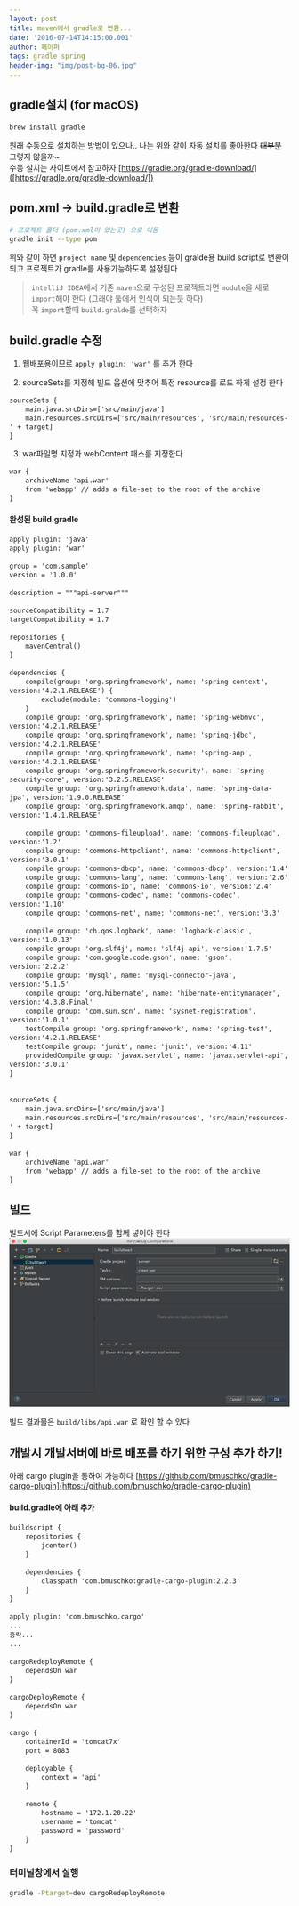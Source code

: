 ```yaml
---
layout: post
title: maven에서 gradle로 변환... 
date: '2016-07-14T14:15:00.001'
author: 페이퍼
tags: gradle spring
header-img: "img/post-bg-06.jpg"
---
```


## gradle설치 (for macOS) 
```bash
brew install gradle
```

원래 수동으로 설치하는 방법이 있으나.. 나는 위와 같이 자동 설치를 좋아한다
~~대부분 그렇지 않을까~~~  
수동 설치는 사이트에서 참고하자 
[https://gradle.org/gradle-download/]([https://gradle.org/gradle-download/])


## pom.xml -> build.gradle로 변환

```bash
# 프로젝트 폴더 (pom.xml이 있는곳) 으로 이동 
gradle init --type pom
```
위와 같이 하면 
`project name` 및 `dependencies` 등이 gralde용 build script로 변환이 되고 프로젝트가 gradle를 사용가능하도록 설정된다
 
> `intelliJ IDEA`에서 기존 `maven`으로 구성된 프로젝트라면 `module`을 새로 `import`해야 한다 (그래야 툴에서 인식이 되는듯 하다)  
> 꼭 `import`할때 `build.gralde`를 선택하자 


## build.gradle 수정
1. 웹배포용이므로 `apply plugin: 'war'` 를 추가 한다

2. sourceSets를 지정해 빌드 옵션에 맞추어 특정 resource를 로드 하게 설정 한다

```
sourceSets {
    main.java.srcDirs=['src/main/java']
    main.resources.srcDirs=['src/main/resources', 'src/main/resources-' + target]
}
```

3. war파일명 지정과 webContent 패스를 지정한다

```
war {
    archiveName 'api.war'
    from 'webapp' // adds a file-set to the root of the archive
}
```

 

#### 완성된 build.gradle
```text
apply plugin: 'java'
apply plugin: 'war'

group = 'com.sample'
version = '1.0.0'

description = """api-server"""

sourceCompatibility = 1.7
targetCompatibility = 1.7

repositories {
    mavenCentral()
}

dependencies {
    compile(group: 'org.springframework', name: 'spring-context', version:'4.2.1.RELEASE') {
        exclude(module: 'commons-logging')
    }
    compile group: 'org.springframework', name: 'spring-webmvc', version:'4.2.1.RELEASE'
    compile group: 'org.springframework', name: 'spring-jdbc', version:'4.2.1.RELEASE'
    compile group: 'org.springframework', name: 'spring-aop', version:'4.2.1.RELEASE'
    compile group: 'org.springframework.security', name: 'spring-security-core', version:'3.2.5.RELEASE'
    compile group: 'org.springframework.data', name: 'spring-data-jpa', version:'1.9.0.RELEASE'
    compile group: 'org.springframework.amqp', name: 'spring-rabbit', version:'1.4.1.RELEASE'
    
    compile group: 'commons-fileupload', name: 'commons-fileupload', version:'1.2'
    compile group: 'commons-httpclient', name: 'commons-httpclient', version:'3.0.1'
    compile group: 'commons-dbcp', name: 'commons-dbcp', version:'1.4'
    compile group: 'commons-lang', name: 'commons-lang', version:'2.6'
    compile group: 'commons-io', name: 'commons-io', version:'2.4'
    compile group: 'commons-codec', name: 'commons-codec', version:'1.10'
    compile group: 'commons-net', name: 'commons-net', version:'3.3'
    
    compile group: 'ch.qos.logback', name: 'logback-classic', version:'1.0.13'
    compile group: 'org.slf4j', name: 'slf4j-api', version:'1.7.5'
    compile group: 'com.google.code.gson', name: 'gson', version:'2.2.2'
    compile group: 'mysql', name: 'mysql-connector-java', version:'5.1.5'
    compile group: 'org.hibernate', name: 'hibernate-entitymanager', version:'4.3.8.Final'
    compile group: 'com.sun.scn', name: 'sysnet-registration', version:'1.0.1'
    testCompile group: 'org.springframework', name: 'spring-test', version:'4.2.1.RELEASE'
    testCompile group: 'junit', name: 'junit', version:'4.11'
    providedCompile group: 'javax.servlet', name: 'javax.servlet-api', version:'3.0.1'
}


sourceSets {
    main.java.srcDirs=['src/main/java']
    main.resources.srcDirs=['src/main/resources', 'src/main/resources-' + target]
}

war {
    archiveName 'api.war'
    from 'webapp' // adds a file-set to the root of the archive
}
```


## 빌드
빌드시에 Script Parameters를 함께 넣어야 한다
![빌드옵션](/images/160714_1.png)

빌드 결과물은 `build/libs/api.war` 로 확인 할 수 있다


## 개발시 개발서버에 바로 배포를 하기 위한 구성 추가 하기!
아래 cargo plugin을 통하여 가능하다
[https://github.com/bmuschko/gradle-cargo-plugin](https://github.com/bmuschko/gradle-cargo-plugin)

#### build.gradle에 아래 추가
```
buildscript {
    repositories {
        jcenter()
    }

    dependencies {
        classpath 'com.bmuschko:gradle-cargo-plugin:2.2.3'
    }
}

apply plugin: 'com.bmuschko.cargo'
...
중략...
...

cargoRedeployRemote {
    dependsOn war
}

cargoDeployRemote {
    dependsOn war
}

cargo {
    containerId = 'tomcat7x'
    port = 8083

    deployable {
        context = 'api'
    }

    remote {
        hostname = '172.1.20.22'
        username = 'tomcat'
        password = 'password'
    }
}

```

### 터미널창에서 실행

```bash
gradle -Ptarget=dev cargoRedeployRemote
```







